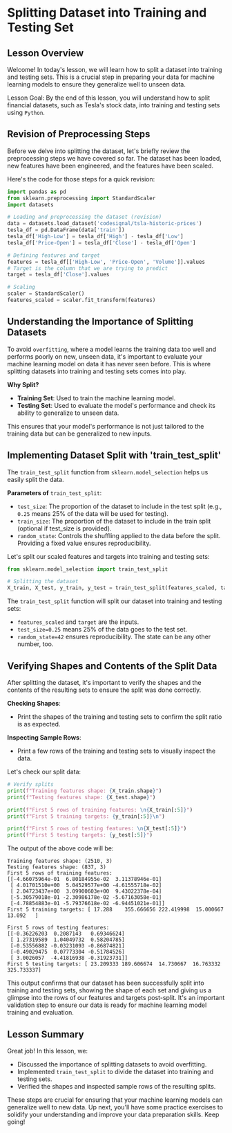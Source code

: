 # Splitting Dataset into Training and Testing Set

## Lesson Overview
Welcome! In today's lesson, we will learn how to split a dataset into training and testing sets. This is a crucial step in preparing your data for machine learning models to ensure they generalize well to unseen data.

Lesson Goal: By the end of this lesson, you will understand how to split financial datasets, such as Tesla's stock data, into training and testing sets using `Python`.

## Revision of Preprocessing Steps
Before we delve into splitting the dataset, let's briefly review the preprocessing steps we have covered so far. The dataset has been loaded, new features have been engineered, and the features have been scaled.

Here's the code for those steps for a quick revision:

```Python
import pandas as pd
from sklearn.preprocessing import StandardScaler
import datasets

# Loading and preprocessing the dataset (revision)
data = datasets.load_dataset('codesignal/tsla-historic-prices')
tesla_df = pd.DataFrame(data['train'])
tesla_df['High-Low'] = tesla_df['High'] - tesla_df['Low']
tesla_df['Price-Open'] = tesla_df['Close'] - tesla_df['Open']

# Defining features and target
features = tesla_df[['High-Low', 'Price-Open', 'Volume']].values
# Target is the column that we are trying to predict
target = tesla_df['Close'].values

# Scaling
scaler = StandardScaler()
features_scaled = scaler.fit_transform(features)
```

## Understanding the Importance of Splitting Datasets
To avoid `overfitting`, where a model learns the training data too well and performs poorly on new, unseen data, it's important to evaluate your machine learning model on data it has never seen before. This is where splitting datasets into training and testing sets comes into play.

**Why Split?**

* **Training Set**: Used to train the machine learning model.
* **Testing Set**: Used to evaluate the model's performance and check its ability to generalize to unseen data.

This ensures that your model's performance is not just tailored to the training data but can be generalized to new inputs.

## Implementing Dataset Split with 'train_test_split'
The `train_test_split` function from `sklearn.model_selection` helps us easily split the data.

**Parameters of** `train_test_split`:

* `test_size`: The proportion of the dataset to include in the test split (e.g., `0.25` means 25% of the data will be used for testing).
* `train_size`: The proportion of the dataset to include in the train split (optional if test_size is provided).
* `random_state`: Controls the shuffling applied to the data before the split. Providing a fixed value ensures reproducibility.

Let's split our scaled features and targets into training and testing sets:

```Python
from sklearn.model_selection import train_test_split

# Splitting the dataset
X_train, X_test, y_train, y_test = train_test_split(features_scaled, target, test_size=0.25, random_state=42)
```

The `train_test_split` function will split our dataset into training and testing sets:

* `features_scaled` and `target` are the inputs.
* `test_size=0.25` means 25% of the data goes to the test set.
* `random_state=42` ensures reproducibility. The state can be any other number, too.

## Verifying Shapes and Contents of the Split Data
After splitting the dataset, it's important to verify the shapes and the contents of the resulting sets to ensure the split was done correctly.

**Checking Shapes**:

* Print the shapes of the training and testing sets to confirm the split ratio is as expected.

**Inspecting Sample Rows**:

* Print a few rows of the training and testing sets to visually inspect the data.

Let's check our split data:

```Python
# Verify splits
print(f"Training features shape: {X_train.shape}")
print(f"Testing features shape: {X_test.shape}")

print(f"First 5 rows of training features: \n{X_train[:5]}")
print(f"First 5 training targets: {y_train[:5]}\n")

print(f"First 5 rows of testing features: \n{X_test[:5]}")
print(f"First 5 testing targets: {y_test[:5]}")
```

The output of the above code will be:

```
Training features shape: (2510, 3)
Testing features shape: (837, 3)
First 5 rows of training features:
[[-4.66075964e-01  6.80184955e-02  3.11378946e-01]
 [ 4.01701510e+00  5.04529577e+00 -4.61555718e-02]
 [ 2.04723437e+00  3.09900603e+00  9.43022378e-04]
 [-5.30579018e-01 -2.30986178e-02 -5.67163058e-01]
 [-4.78854883e-01 -5.79376618e-02 -6.94451021e-01]]
First 5 training targets: [ 17.288    355.666656 222.419998  15.000667  13.092   ]

First 5 rows of testing features:
[[-0.36226203  0.2087143   0.69346624]
 [ 1.27319589  1.04049732  0.58204785]
 [-0.53556882 -0.03231093 -0.86874821]
 [-0.49029475  0.07773304 -0.51784526]
 [ 3.0026057  -4.41816938 -0.31923731]]
First 5 testing targets: [ 23.209333 189.606674  14.730667  16.763332 325.733337]
```

This output confirms that our dataset has been successfully split into training and testing sets, showing the shape of each set and giving us a glimpse into the rows of our features and targets post-split. It's an important validation step to ensure our data is ready for machine learning model training and evaluation.

## Lesson Summary
Great job! In this lesson, we:

* Discussed the importance of splitting datasets to avoid overfitting.
* Implemented `train_test_split` to divide the dataset into training and testing sets.
* Verified the shapes and inspected sample rows of the resulting splits.

These steps are crucial for ensuring that your machine learning models can generalize well to new data. Up next, you'll have some practice exercises to solidify your understanding and improve your data preparation skills. Keep going!
